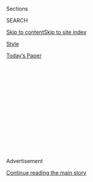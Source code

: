 <div id="app">

<div>

<div>

<div>

<div class="NYTAppHideMasthead css-1q2w90k e1suatyy0">

<div class="section css-ui9rw0 e1suatyy2">

<div class="css-eph4ug er09x8g0">

<div class="css-6n7j50">

</div>

<span class="css-1dv1kvn">Sections</span>

<div class="css-10488qs">

<span class="css-1dv1kvn">SEARCH</span>

</div>

[Skip to content](#site-content)[Skip to site index](#site-index)

</div>

<div id="masthead-section-label" class="css-1wr3we4 eaxe0e00">

[Style](https://www.nytimes.com/section/style)

</div>

<div class="css-10698na e1huz5gh0">

</div>

</div>

<div id="masthead-bar-one" class="section hasLinks css-15hmgas e1csuq9d3">

<div class="css-uqyvli e1csuq9d0">

</div>

<div class="css-1uqjmks e1csuq9d1">

</div>

<div class="css-9e9ivx">

[](https://myaccount.nytimes.com/auth/login?response_type=cookie&client_id=vi)

</div>

<div class="css-1bvtpon e1csuq9d2">

[Today’s Paper](https://www.nytimes.com/section/todayspaper)

</div>

</div>

</div>

</div>

<div data-aria-hidden="false">

<div id="site-content" role="main">

<div>

<div class="css-1aor85t" style="opacity:0.000000001;z-index:-1;visibility:hidden">

<div class="css-1hqnpie">

<div class="css-epjblv">

<span class="css-17xtcya">[Style](/section/style)</span><span class="css-x15j1o">|</span><span class="css-fwqvlz">Max
Greenfield of ‘The Neighborhood’ Takes His Daughter Out for Ice
Cream</span>

</div>

<div class="css-k008qs">

<div class="css-1iwv8en">

<span class="css-18z7m18"></span>

<div>

</div>

</div>

<span class="css-1n6z4y">https://nyti.ms/2VHELVl</span>

<div class="css-1705lsu">

<div class="css-4xjgmj">

<div class="css-4skfbu" role="toolbar" data-aria-label="Social Media Share buttons, Save button, and Comments Panel with current comment count" data-testid="share-tools">

  - 
  - 
  - 
  - 
    
    <div class="css-6n7j50">
    
    </div>

  - 

</div>

</div>

</div>

</div>

</div>

</div>

<div id="NYT_TOP_BANNER_REGION" class="css-13pd83m">

</div>

<div id="top-wrapper" class="css-1sy8kpn">

<div id="top-slug" class="css-l9onyx">

Advertisement

</div>

[Continue reading the main story](#after-top)

<div class="ad top-wrapper" style="text-align:center;height:100%;display:block;min-height:250px">

<div id="top" class="place-ad" data-position="top" data-size-key="top">

</div>

</div>

<div id="after-top">

</div>

</div>

<div>

<div id="sponsor-wrapper" class="css-1hyfx7x">

<div id="sponsor-slug" class="css-19vbshk">

Supported by

</div>

[Continue reading the main story](#after-sponsor)

<div id="sponsor" class="ad sponsor-wrapper" style="text-align:center;height:100%;display:block">

</div>

<div id="after-sponsor">

</div>

</div>

<div class="css-186x18t">

Encounters

</div>

<div class="css-1vkm6nb ehdk2mb0">

# Max Greenfield of ‘The Neighborhood’ Takes His Daughter Out for Ice Cream

</div>

The actor also stars in the new “Veronica Mars.” “I’ll have a career
forever, just doing reboots,” he said.

<div class="css-79elbk" data-testid="photoviewer-wrapper">

<div class="css-z3e15g" data-testid="photoviewer-wrapper-hidden">

</div>

<div class="css-1a48zt4 ehw59r15" data-testid="photoviewer-children">

![<span class="css-16f3y1r e13ogyst0" data-aria-hidden="true">Max
Greenfield took his daughter, Lilly, to Serendipity 3, for a burger and
ice
cream.</span><span class="css-cnj6d5 e1z0qqy90" itemprop="copyrightHolder"><span class="css-1ly73wi e1tej78p0">Credit...</span><span><span>George
Etheredge for The New York
Times</span></span></span>](https://static01.nyt.com/images/2019/04/22/fashion/22encounters1/merlin_150188829_ad181832-19db-400d-9998-5b3b09c9bb25-articleLarge.jpg?quality=75&auto=webp&disable=upscale)

</div>

</div>

<div class="css-18e8msd">

<div class="css-vp77d3 epjyd6m0">

<div class="css-hus3qt ey68jwv0" data-aria-hidden="true">

[![Max
Berlinger](https://static01.nyt.com/images/2018/11/05/multimedia/author-max-berlinger/author-max-berlinger-thumbLarge.png
"Max Berlinger")](https://www.nytimes.com/by/max-berlinger)

</div>

<div class="css-1baulvz">

By [<span class="css-1baulvz last-byline" itemprop="name">Max
Berlinger</span>](https://www.nytimes.com/by/max-berlinger)

</div>

</div>

  - April 12, 2019

  - 
    
    <div class="css-4xjgmj">
    
    <div class="css-d8bdto" role="toolbar" data-aria-label="Social Media Share buttons, Save button, and Comments Panel with current comment count" data-testid="share-tools">
    
      - 
      - 
      - 
      - 
        
        <div class="css-6n7j50">
        
        </div>
    
      - 
    
    </div>
    
    </div>

</div>

</div>

<div class="section meteredContent css-1r7ky0e" name="articleBody" itemprop="articleBody">

<div class="css-1fanzo5 StoryBodyCompanionColumn">

<div class="css-53u6y8">

The temperature hovered just above zero, but that didn’t stop Max
Greenfield from heading to [Serendipity 3](https://serendipity3.com/),
the old-fashioned cafe and general store on East 60th Street known for
its indulgent ice cream desserts and [frozen hot
chocolate](https://www.nytimes.com/1994/12/14/garden/pssst-serendipity-s-chocolate-secret.html).

Actually, he blamed it on his daughter, Lilly, who just turned 10. As
part of her birthday present, Mr. Greenfield took her to New York City
(her 3-year-old brother, Ozzie, and mother, Tess, were back home in Los
Angeles). The trip included a visit to the Museum of Illusions, and that
night they were going to see “Wicked.” But right now they were feeling a
bit peckish.

“We were thinking of tea at the Plaza,” said Mr. Greenfield, who wore
trim navy jacket with shearling collar. “But this is much more our
speed.”

The two arrived shortly after noon and barely glanced up at the kitschy
décor because they were so cold.

</div>

</div>

<div class="css-1fanzo5 StoryBodyCompanionColumn">

<div class="css-53u6y8">

“Daddy, have we ever been this cold before?” Lilly said.

“Oh God, no,” he sad. “Never.”

On the sitcom [“The
Neighborhood,”](https://www.nytimes.com/2018/09/28/arts/television/cedric-the-entertainer-max-greenfield-the-neighborhood.html?module=inline)
the 38-year-old actor plays Dave, an affable embodiment of
gentrification who moves his wife and son into a traditionally black
community. Culture clashes arise, and are played for laughs, as he tries
to befriend the family next door, played by Cedric the Entertainer and
Tichina Arnold.

The show was recently renewed for a second season. “When my dad found
out they got a second season, he started crying,” Lilly said, giggling.

“That’s not funny,” Mr. Greenfield said, feigning embarrassment. “That’s
private, I told you that\!” He flashed her a smile.

</div>

</div>

<div class="css-79elbk" data-testid="photoviewer-wrapper">

<div class="css-z3e15g" data-testid="photoviewer-wrapper-hidden">

</div>

<div class="css-1a48zt4 ehw59r15" data-testid="photoviewer-children">

![<span class="css-16f3y1r e13ogyst0" data-aria-hidden="true">Lilly
shared a photo of her 3-year-old brother, who was back home in Los
Angeles.
</span><span class="css-cnj6d5 e1z0qqy90" itemprop="copyrightHolder"><span class="css-1ly73wi e1tej78p0">Credit...</span><span>George
Etheredge for The New York
Times</span></span>](https://static01.nyt.com/images/2019/04/14/fashion/22encounters2/merlin_150188802_c54b2bca-7f1e-4e8e-afc5-e658fa2db128-articleLarge.jpg?quality=75&auto=webp&disable=upscale)

</div>

</div>

<div class="css-79elbk" data-testid="photoviewer-wrapper">

<div class="css-z3e15g" data-testid="photoviewer-wrapper-hidden">

</div>

<div class="css-1a48zt4 ehw59r15" data-testid="photoviewer-children">

<div class="css-1xdhyk6 erfvjey0">

<span class="css-1ly73wi e1tej78p0">Image</span>

<div class="css-zjzyr8">

<div data-testid="lazyimage-container" style="height:257.77777777777777px">

</div>

</div>

</div>

<span class="css-16f3y1r e13ogyst0" data-aria-hidden="true">Lilly often
visits her father on the set of “The Neighborhood,” a
sitcom.</span><span class="css-cnj6d5 e1z0qqy90" itemprop="copyrightHolder"><span class="css-1ly73wi e1tej78p0">Credit...</span><span>George
Etheredge for The New York Times</span></span>

</div>

</div>

<div class="css-1fanzo5 StoryBodyCompanionColumn">

<div class="css-53u6y8">

After taking a seat in a corner table under vintage Tiffany lamps, ****
Mr. Greenfield ordered a cheeseburger, medium well, and fries for Lilly.
And a frozen hot chocolate. She commandeered his iPhone to show off
pictures of herself visiting the “Neighborhood” set.

</div>

</div>

<div class="css-1fanzo5 StoryBodyCompanionColumn">

<div class="css-53u6y8">

Lilly often visits her father there. “It’s fun,” he said. “People
actually do this for a living. And I don’t want to be like, ‘You can’t
come around this,’ and create some negative connotation.”

Indeed, Lilly seemed to have caught the performing bug herself. She has
starred as Mary Poppins in a local production for young performers, and
as the Pharaoh in “Joseph and the Amazing Technicolor Dreamcoat.”

“An amazing performance,” her father said. “We worked really hard on it,
didn’t we?”

She nodded vigorously.

Mr. Greenfield’s big breakout was as Schmidt on the comedy series “New
Girl,” about a single woman and her male roommates navigating early
adulthood.

On it, he perfected a sort of well-meaning but clueless privileged white
male archetype, which won him many fans. At the time he was living a bit
of a double life, playing a single Lothario on screen while tending to
his wife and children at home.

</div>

</div>

<div class="css-1fanzo5 StoryBodyCompanionColumn">

<div class="css-53u6y8">

“It’s funny to play that and then on the weekend you’re going to a
2-year-old’s birthday party,” he said.

He has since diversified his portfolio. He starred opposite Sally Field
in the awkward romantic film [“Hello, My Name Is
Doris,”](https://www.nytimes.com/2016/03/11/movies/sally-field-hello-my-name-is-doris-review.html)
had a cameo as a possible love interest to Will on the reboot of “Will &
Grace,” played a drug addicted tenant of a haunted inn in Ryan Murphy’s
[“American Horror Story:
Hotel”](https://www.nytimes.com/2015/10/07/arts/television/review-american-horror-story-hotel-as-depraved-as-ever.html)
and, most recently, had a supporting role in [“What Men
Want,”](https://www.nytimes.com/2019/02/07/movies/what-men-want-review.html)
a film starring Taraji P. Henson as a woman who can read men’s minds.

After the long days required on a single-camera show like “New Girl,”
Mr. Greenfield was wary of rushing into another project. “I certainly
wasn’t going to take a show unless I really believed in it,” he said.

In fact, he initially passed on “The Neighborhood.” But he was granted a
second chance when the producers were looking to replace the lead role
in the pilot. “I got to watch the pilot, which you never get to do,” he
said. “So all of these unknowns when you read a script, which is
terrifying, those were gone. I was like, ‘Oh, this is like a real show.
There’s so many places this could go.’”

The burger arrived, and Mr. Greenfield cut it in half for his daughter.

“I’d always wanted to do a multicam, but they’re so hard to get right,”
he said, referring to the classic sitcom format filmed in front of a
live audience, which has recently fallen out of favor. “The minority
used to be the cool indie show — now there’s like, seven thousand cool
indie shows and we’re the minority. You want to be part of the thing you
can’t find anywhere else.”

Halfway through her burger, Lilly was ready for her next course**.**
“Can I please be done,” she said.

“One more big bite and I’ll order dessert,” he said. She called his
bluff, reminding him that the order for the frozen hot chocolate had
already been placed. “She’s smarter than me,” he said, sighing. “Not
that that’s saying much.”

</div>

</div>

<div class="css-1fanzo5 StoryBodyCompanionColumn">

<div class="css-53u6y8">

Ten minutes later the dessert arrived with great fanfare, and she wasted
no time diving in. “It tastes like melted ice cream,” she said.

“You’re in heaven, I can see it.” Mr. Greenfield said.

</div>

</div>

<div class="css-79elbk" data-testid="photoviewer-wrapper">

<div class="css-z3e15g" data-testid="photoviewer-wrapper-hidden">

</div>

<div class="css-1a48zt4 ehw59r15" data-testid="photoviewer-children">

<div class="css-1xdhyk6 erfvjey0">

<span class="css-1ly73wi e1tej78p0">Image</span>

<div class="css-zjzyr8">

<div data-testid="lazyimage-container" style="height:257.77777777777777px">

</div>

</div>

</div>

<span class="css-cnj6d5 e1z0qqy90" itemprop="copyrightHolder"><span class="css-1ly73wi e1tej78p0">Credit...</span><span>George
Etheredge for The New York Times</span></span>

</div>

</div>

<div class="css-1fanzo5 StoryBodyCompanionColumn">

<div class="css-53u6y8">

Up next for the actor, other than the second season of “The
Neighborhood,” is the reboot of “Veronica Mars,” a noirish mystery that
first aired on UPN and the CW, in which he played Leo D’Amato, a police
officer. With a couple of hit shows under his belt, Mr. Greenfield sees
the possibility of eternal employment, thanks to the entertainment
industry’s [preoccupation with reviving old
shows](https://www.nytimes.com/2018/09/05/arts/television/fall-tv-revivals-reboots.html).

“I was joking recently, saying, maybe I’ll finish ‘Veronica Mars,’ and
then ‘The Neighborhood’ will run five years and then we’ll do a reboot
of ‘New Girl’ and then a new ‘Veronica Mars’ iteration and then ‘The
Neighborhood’ revival,” he said. “I’ll have a career forever, just doing
reboots.”

</div>

</div>

</div>

<div>

</div>

<div>

</div>

<div>

</div>

<div>

<div id="bottom-wrapper" class="css-1ede5it">

<div id="bottom-slug" class="css-l9onyx">

Advertisement

</div>

[Continue reading the main story](#after-bottom)

<div id="bottom" class="ad bottom-wrapper" style="text-align:center;height:100%;display:block;min-height:90px">

</div>

<div id="after-bottom">

</div>

</div>

</div>

</div>

</div>

## Site Index

<div>

</div>

## Site Information Navigation

  - [© <span>2020</span> <span>The New York Times
    Company</span>](https://help.nytimes.com/hc/en-us/articles/115014792127-Copyright-notice)

<!-- end list -->

  - [NYTCo](https://www.nytco.com/)
  - [Contact
    Us](https://help.nytimes.com/hc/en-us/articles/115015385887-Contact-Us)
  - [Work with us](https://www.nytco.com/careers/)
  - [Advertise](https://nytmediakit.com/)
  - [T Brand Studio](http://www.tbrandstudio.com/)
  - [Your Ad
    Choices](https://www.nytimes.com/privacy/cookie-policy#how-do-i-manage-trackers)
  - [Privacy](https://www.nytimes.com/privacy)
  - [Terms of
    Service](https://help.nytimes.com/hc/en-us/articles/115014893428-Terms-of-service)
  - [Terms of
    Sale](https://help.nytimes.com/hc/en-us/articles/115014893968-Terms-of-sale)
  - [Site Map](https://spiderbites.nytimes.com)
  - [Help](https://help.nytimes.com/hc/en-us)
  - [Subscriptions](https://www.nytimes.com/subscription?campaignId=37WXW)

</div>

</div>

</div>

</div>
